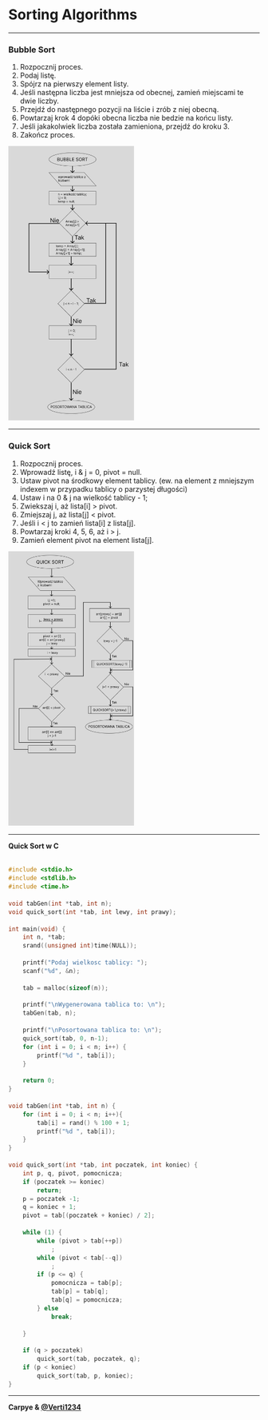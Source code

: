 # Sorting Algorithms

---

### Bubble Sort

1. Rozpocznij proces.
2. Podaj listę.
3. Spójrz na pierwszy element listy.
4. Jeśli następna liczba jest mniejsza od obecnej, zamień miejscami te dwie liczby.
5. Przejdź do następnego pozycji na liście i zrób z niej obecną.
6. Powtarzaj krok 4 dopóki obecna liczba nie bedzie na końcu listy.
7. Jeśli jakakolwiek liczba została zamieniona, przejdź do kroku 3.
8. Zakończ proces.

<img src="./Bubble Sort.png" alt="Bubble Sort Block Scheme" style='width: 50%'/>

___

### Quick Sort

1. Rozpocznij proces.
2. Wprowadź listę, i & j = 0, pivot = null.
3. Ustaw pivot na środkowy element tablicy. (ew. na element z mniejszym indexem w przypadku tablicy o parzystej długości)
4. Ustaw  i na 0 & j na wielkość tablicy - 1;
5. Zwiekszaj i, aż lista[i] > pivot.
6. Zmiejszaj j, aż lista[j] < pivot.
7. Jeśli i < j to zamień lista[i] z lista[j].
8. Powtarzaj kroki 4, 5, 6, aż i > j.
9. Zamień element pivot na element lista[j].

<img src='./Quick Sort2.png' alt="Quick Sort" style='width: 50%'/>

___

__Quick Sort w C__

```c

#include <stdio.h>
#include <stdlib.h>
#include <time.h>

void tabGen(int *tab, int n);
void quick_sort(int *tab, int lewy, int prawy);

int main(void) {
    int n, *tab;
    srand((unsigned int)time(NULL));

    printf("Podaj wielkosc tablicy: ");
    scanf("%d", &n);
    
    tab = malloc(sizeof(n));

    printf("\nWygenerowana tablica to: \n");
    tabGen(tab, n);

    printf("\nPosortowana tablica to: \n");
    quick_sort(tab, 0, n-1);
    for (int i = 0; i < n; i++) {
        printf("%d ", tab[i]);
    }

    return 0;
}

void tabGen(int *tab, int n) {
    for (int i = 0; i < n; i++){
        tab[i] = rand() % 100 + 1;
        printf("%d ", tab[i]);
    }
}

void quick_sort(int *tab, int poczatek, int koniec) {
    int p, q, pivot, pomocnicza;
    if (poczatek >= koniec)
        return;
    p = poczatek -1;
    q = koniec + 1;
    pivot = tab[(poczatek + koniec) / 2];

    while (1) {
        while (pivot > tab[++p])
            ;
        while (pivot < tab[--q])
            ;
        if (p <= q) {
            pomocnicza = tab[p];
            tab[p] = tab[q];
            tab[q] = pomocnicza;
        } else 
            break;
        
    }

    if (q > poczatek)
        quick_sort(tab, poczatek, q);
    if (p < koniec)
        quick_sort(tab, p, koniec);
}

```

___


__Carpye & [@Verti1234]('https://github.com/verti1234')__
